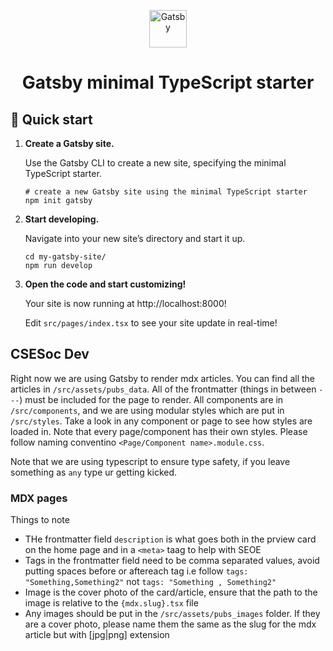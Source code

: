 <p align="center">
  <a href="https://www.gatsbyjs.com/?utm_source=starter&utm_medium=readme&utm_campaign=minimal-starter-ts">
    <img alt="Gatsby" src="https://www.gatsbyjs.com/Gatsby-Monogram.svg" width="60" />
  </a>
</p>
<h1 align="center">
  Gatsby minimal TypeScript starter
</h1>

## 🚀 Quick start

1.  **Create a Gatsby site.**

    Use the Gatsby CLI to create a new site, specifying the minimal TypeScript starter.

    ```shell
    # create a new Gatsby site using the minimal TypeScript starter
    npm init gatsby
    ```

2.  **Start developing.**

    Navigate into your new site’s directory and start it up.

    ```shell
    cd my-gatsby-site/
    npm run develop
    ```

3.  **Open the code and start customizing!**

    Your site is now running at http://localhost:8000!

    Edit `src/pages/index.tsx` to see your site update in real-time!

## CSESoc Dev
Right now we are using Gatsby to render mdx articles. You can find all the articles in `/src/assets/pubs_data`. All of the frontmatter (things in between `---`) must be included for the page to render. All components are in `/src/components`, and we are using modular styles which are put in `/src/styles`. Take a look in any component or page to see how styles are loaded in. Note that every page/component has their own styles. Please follow naming conventino `<Page/Component name>.module.css`.

Note that we are using typescript to ensure type safety, if you leave something as `any` type ur getting kicked.

### MDX pages
Things to note
- THe frontmatter field `description` is what goes both in the prview card on the home page and in a `<meta>` taag to help with SEOE
- Tags in the frontmatter field need to be comma separated values, avoid putting spaces before or aftereach tag i.e follow `tags: "Something,Something2"` not `tags: "Something , Something2"`
- Image is the cover photo of the card/article, ensure that the path to the image is relative to the `{mdx.slug}.tsx` file
- Any images should be put in the `/src/assets/pubs_images` folder. If they are a cover photo, please name them the same as the slug for the mdx article but with [jpg|png] extension